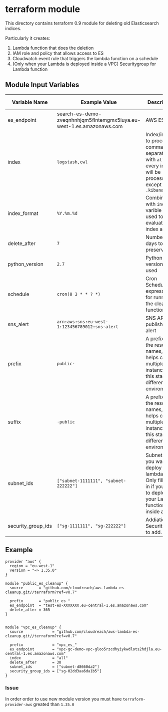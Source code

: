 # terraform module

This directory contains terraform 0.9 module for deleting old Elasticsearch
indices.

Particularly it creates:

1. Lambda function that does the deletion
2. IAM role and policy that allows access to ES
3. Cloudwatch event rule that triggers the lambda function on a schedule
4. (Only when your Lambda is deployed inside a VPC) Securitygroup for Lambda function

## Module Input Variables


| Variable Name | Example Value | Description | Default Value | Required |
| --- | --- | --- | --- |  --- |
| es_endpoint | search-es-demo-zveqnhnhjqm5flntemgmx5iuya.eu-west-1.es.amazonaws.com  | AWS ES fqdn | `None` | True |
| index |  `logstash,cwl` | Index/indices to process comma separated, with `all` every index will be processed except `.kibana` | `all` | False |
| index_format  | `%Y.%m.%d` | Combined with `index` varible is used to evaluate the index age | `%Y.%m.%d` |  False |
| delete_after | `7` | Numbers of days to preserve | `15` |  False |
| python_version | `2.7` | Python version to be used | `2.7` |  False |
| schedule | `cron(0 3 * * ? *)` | Cron Schedule expression for running the cleanup function | `cron(0 3 * * ? *)` |  False |
| sns_alert | `arn:aws:sns:eu-west-1:123456789012:sns-alert` | SNS ARN to publish any alert | | False |
| prefix | `public-` | A prefix for the resource names, this helps create multiple instances of this stack for different environments | | False |
| suffix | `-public` | A prefix for the resource names, this helps create multiple instances of this stack for different environments | | False |
| subnet_ids | `["subnet-1111111", "subnet-222222"]` | Subnet IDs you want to deploy the lambda in. Only fill this in if you want to deploy your Lambda function inside a VPC. | | False |
| security_group_ids | `["sg-1111111", "sg-222222"]` | Addiational Security Ids to add. | | False |


## Example

```
provider "aws" {
  region = "eu-west-1"
  version = "~> 1.35.0"
}

module "public_es_cleanup" {
  source       = "github.com/cloudreach/aws-lambda-es-cleanup.git//terraform?ref=v0.7"

  prefix       = "public_es_"
  es_endpoint  = "test-es-XXXXXXX.eu-central-1.es.amazonaws.com"
  delete_after = 365
}


module "vpc_es_cleanup" {
  source             = "github.com/cloudreach/aws-lambda-es-cleanup.git//terraform?ref=v0.7"

  prefix             = "vpc_es_"
  es_endpoint        = "vpc-gc-demo-vpc-gloo5rzcdhyiykwdlots2hdjla.eu-central-1.es.amazonaws.com"
  index              = "all"
  delete_after       = 30
  subnet_ids         = ["subnet-d8660da2"]
  security_group_ids = ["sg-02dd3aa6da1b5"]
}
```


### Issue
In order order to use new module version you must have `terraform-provider-aws` greated than `1.35.0`